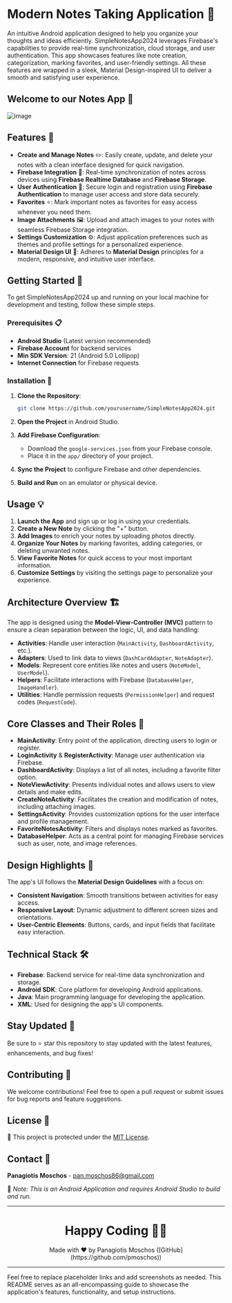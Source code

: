 
# Modern Notes Taking Application 📝

An intuitive Android application designed to help you organize your thoughts and ideas efficiently. SimpleNotesApp2024 leverages Firebase's capabilities to provide real-time synchronization, cloud storage, and user authentication. This app showcases features like note creation, categorization, marking favorites, and user-friendly settings. All these features are wrapped in a sleek, Material Design-inspired UI to deliver a smooth and satisfying user experience.

## Welcome to our Notes App 📸

![image](https://github.com/user-attachments/assets/bef22c27-af4f-4a4b-af7e-892cee39e59b)

## Features 🌟

- **Create and Manage Notes** ✏️: Easily create, update, and delete your notes with a clean interface designed for quick navigation.
- **Firebase Integration** 🔄: Real-time synchronization of notes across devices using **Firebase Realtime Database** and **Firebase Storage**.
- **User Authentication** 🔐: Secure login and registration using **Firebase Authentication** to manage user access and store data securely.
- **Favorites** ⭐: Mark important notes as favorites for easy access whenever you need them.
- **Image Attachments** 🖼️: Upload and attach images to your notes with seamless Firebase Storage integration.
- **Settings Customization** ⚙️: Adjust application preferences such as themes and profile settings for a personalized experience.
- **Material Design UI** 🎨: Adheres to **Material Design** principles for a modern, responsive, and intuitive user interface.

## Getting Started 🚀

To get SimpleNotesApp2024 up and running on your local machine for development and testing, follow these simple steps.

### Prerequisites 📋

- **Android Studio** (Latest version recommended)
- **Firebase Account** for backend services
- **Min SDK Version**: 21 (Android 5.0 Lollipop)
- **Internet Connection** for Firebase requests

### Installation 🔧

1. **Clone the Repository**:

    ```bash
    git clone https://github.com/yourusername/SimpleNotesApp2024.git
    ```

2. **Open the Project** in Android Studio.
3. **Add Firebase Configuration**:
    - Download the `google-services.json` from your Firebase console.
    - Place it in the `app/` directory of your project.

4. **Sync the Project** to configure Firebase and other dependencies.
5. **Build and Run** on an emulator or physical device.

## Usage 💡

1. **Launch the App** and sign up or log in using your credentials.
2. **Create a New Note** by clicking the "+" button.
3. **Add Images** to enrich your notes by uploading photos directly.
4. **Organize Your Notes** by marking favorites, adding categories, or deleting unwanted notes.
5. **View Favorite Notes** for quick access to your most important information.
6. **Customize Settings** by visiting the settings page to personalize your experience.

## Architecture Overview 🏗️

The app is designed using the **Model-View-Controller (MVC)** pattern to ensure a clean separation between the logic, UI, and data handling:

- **Activities**: Handle user interaction (`MainActivity`, `DashboardActivity`, etc.).
- **Adapters**: Used to link data to views (`DashCardAdapter`, `NoteAdapter`).
- **Models**: Represent core entities like notes and users (`NoteModel`, `UserModel`).
- **Helpers**: Facilitate interactions with Firebase (`DatabaseHelper`, `ImageHandler`).
- **Utilities**: Handle permission requests (`PermissionHelper`) and request codes (`RequestCode`).

## Core Classes and Their Roles 📜

- **MainActivity**: Entry point of the application, directing users to login or register.
- **LoginActivity** & **RegisterActivity**: Manage user authentication via Firebase.
- **DashboardActivity**: Displays a list of all notes, including a favorite filter option.
- **NoteViewActivity**: Presents individual notes and allows users to view details and make edits.
- **CreateNoteActivity**: Facilitates the creation and modification of notes, including attaching images.
- **SettingsActivity**: Provides customization options for the user interface and profile management.
- **FavoriteNotesActivity**: Filters and displays notes marked as favorites.
- **DatabaseHelper**: Acts as a central point for managing Firebase services such as user, note, and image references.

## Design Highlights 🎨

The app's UI follows the **Material Design Guidelines** with a focus on:

- **Consistent Navigation**: Smooth transitions between activities for easy access.
- **Responsive Layout**: Dynamic adjustment to different screen sizes and orientations.
- **User-Centric Elements**: Buttons, cards, and input fields that facilitate easy interaction.

## Technical Stack 🛠️

- **Firebase**: Backend service for real-time data synchronization and storage.
- **Android SDK**: Core platform for developing Android applications.
- **Java**: Main programming language for developing the application.
- **XML**: Used for designing the app's UI components.

## Stay Updated 📢

Be sure to ⭐ star this repository to stay updated with the latest features, enhancements, and bug fixes!

## Contributing 🤝

We welcome contributions! Feel free to open a pull request or submit issues for bug reports and feature suggestions.

## License 📄

🔐 This project is protected under the [MIT License](https://mit-license.org/).

## Contact 📧

**Panagiotis Moschos** - [pan.moschos86@gmail.com](mailto:pan.moschos86@gmail.com)

🔗 *Note: This is an Android Application and requires Android Studio to build and run.*

---

<h1 align="center">Happy Coding 👨‍💻</h1>

<p align="center">
  Made with ❤️ by Panagiotis Moschos ([GitHub](https://github.com/pmoschos))
</p>

---

Feel free to replace placeholder links and add screenshots as needed. This README serves as an all-encompassing guide to showcase the application's features, functionality, and setup instructions.
